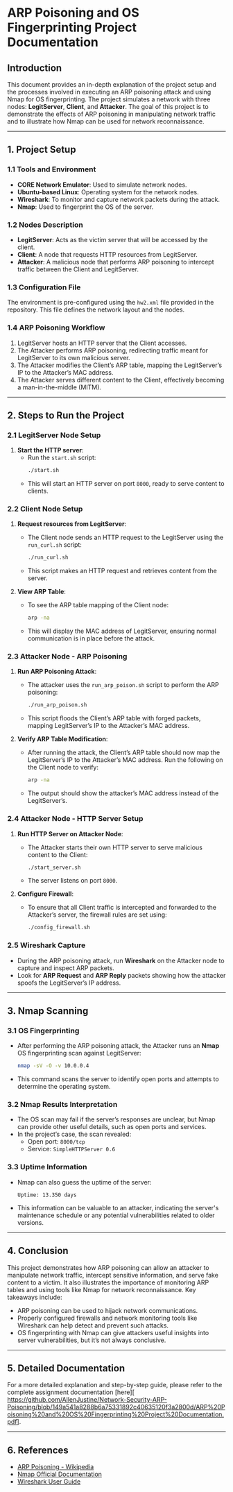 # ARP Poisoning and OS Fingerprinting Project Documentation

## Introduction
This document provides an in-depth explanation of the project setup and the processes involved in executing an ARP poisoning attack and using Nmap for OS fingerprinting. The project simulates a network with three nodes: **LegitServer**, **Client**, and **Attacker**. The goal of this project is to demonstrate the effects of ARP poisoning in manipulating network traffic and to illustrate how Nmap can be used for network reconnaissance.

---

## 1. Project Setup

### 1.1 Tools and Environment
- **CORE Network Emulator**: Used to simulate network nodes.
- **Ubuntu-based Linux**: Operating system for the network nodes.
- **Wireshark**: To monitor and capture network packets during the attack.
- **Nmap**: Used to fingerprint the OS of the server.

### 1.2 Nodes Description
- **LegitServer**: Acts as the victim server that will be accessed by the client.
- **Client**: A node that requests HTTP resources from LegitServer.
- **Attacker**: A malicious node that performs ARP poisoning to intercept traffic between the Client and LegitServer.

### 1.3 Configuration File
The environment is pre-configured using the `hw2.xml` file provided in the repository. This file defines the network layout and the nodes.

### 1.4 ARP Poisoning Workflow
1. LegitServer hosts an HTTP server that the Client accesses.
2. The Attacker performs ARP poisoning, redirecting traffic meant for LegitServer to its own malicious server.
3. The Attacker modifies the Client’s ARP table, mapping the LegitServer’s IP to the Attacker’s MAC address.
4. The Attacker serves different content to the Client, effectively becoming a man-in-the-middle (MITM).

---

## 2. Steps to Run the Project

### 2.1 LegitServer Node Setup
1. **Start the HTTP server**:
   - Run the `start.sh` script:
     ```bash
     ./start.sh
     ```
   - This will start an HTTP server on port `8000`, ready to serve content to clients.

### 2.2 Client Node Setup
1. **Request resources from LegitServer**:
   - The Client node sends an HTTP request to the LegitServer using the `run_curl.sh` script:
     ```bash
     ./run_curl.sh
     ```
   - This script makes an HTTP request and retrieves content from the server.

2. **View ARP Table**:
   - To see the ARP table mapping of the Client node:
     ```bash
     arp -na
     ```
   - This will display the MAC address of LegitServer, ensuring normal communication is in place before the attack.

### 2.3 Attacker Node - ARP Poisoning
1. **Run ARP Poisoning Attack**:
   - The attacker uses the `run_arp_poison.sh` script to perform the ARP poisoning:
     ```bash
     ./run_arp_poison.sh
     ```
   - This script floods the Client’s ARP table with forged packets, mapping LegitServer’s IP to the Attacker’s MAC address.

2. **Verify ARP Table Modification**:
   - After running the attack, the Client’s ARP table should now map the LegitServer’s IP to the Attacker’s MAC address. Run the following on the Client node to verify:
     ```bash
     arp -na
     ```
   - The output should show the attacker’s MAC address instead of the LegitServer’s.

### 2.4 Attacker Node - HTTP Server Setup
1. **Run HTTP Server on Attacker Node**:
   - The Attacker starts their own HTTP server to serve malicious content to the Client:
     ```bash
     ./start_server.sh
     ```
   - The server listens on port `8000`.

2. **Configure Firewall**:
   - To ensure that all Client traffic is intercepted and forwarded to the Attacker’s server, the firewall rules are set using:
     ```bash
     ./config_firewall.sh
     ```

### 2.5 Wireshark Capture
   - During the ARP poisoning attack, run **Wireshark** on the Attacker node to capture and inspect ARP packets.
   - Look for **ARP Request** and **ARP Reply** packets showing how the attacker spoofs the LegitServer’s IP address.

---

## 3. Nmap Scanning

### 3.1 OS Fingerprinting
   - After performing the ARP poisoning attack, the Attacker runs an **Nmap** OS fingerprinting scan against LegitServer:
     ```bash
     nmap -sV -O -v 10.0.0.4
     ```
   - This command scans the server to identify open ports and attempts to determine the operating system.

### 3.2 Nmap Results Interpretation
   - The OS scan may fail if the server’s responses are unclear, but Nmap can provide other useful details, such as open ports and services.
   - In the project’s case, the scan revealed:
     - Open port: `8000/tcp`
     - Service: `SimpleHTTPServer 0.6`

### 3.3 Uptime Information
   - Nmap can also guess the uptime of the server:
     ```
     Uptime: 13.350 days
     ```
   - This information can be valuable to an attacker, indicating the server's maintenance schedule or any potential vulnerabilities related to older versions.

---

## 4. Conclusion

This project demonstrates how ARP poisoning can allow an attacker to manipulate network traffic, intercept sensitive information, and serve fake content to a victim. It also illustrates the importance of monitoring ARP tables and using tools like Nmap for network reconnaissance. Key takeaways include:

- ARP poisoning can be used to hijack network communications.
- Properly configured firewalls and network monitoring tools like Wireshark can help detect and prevent such attacks.
- OS fingerprinting with Nmap can give attackers useful insights into server vulnerabilities, but it’s not always conclusive.

---

## 5. Detailed Documentation
For a more detailed explanation and step-by-step guide, please refer to the complete assignment documentation [here][ https://github.com/AllenJustine/Network-Security-ARP-Poisoning/blob/149a541a8288b6a75331892c40635120f3a2800d/ARP%20Poisoning%20and%20OS%20Fingerprinting%20Project%20Documentation.pdf].

---

## 6. References
- [ARP Poisoning - Wikipedia](https://en.wikipedia.org/wiki/ARP_spoofing)
- [Nmap Official Documentation](https://nmap.org/book/man.html)
- [Wireshark User Guide](https://www.wireshark.org/docs/wsug_html_chunked/)
